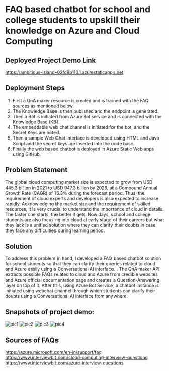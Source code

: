 # FAQ based chatbot for school and college students to upskill their knowledge on Azure and Cloud Computing
## Deployed Project Demo Link
https://ambitious-island-02fd9b110.1.azurestaticapps.net
## Deployment Steps
1. First a QnA maker resource is created and is trained with the FAQ sources as mentioned below.
2. The Knowledge Base is then published and the endpoint is generated.
3. Then a Bot is initiated from Azure Bot service and is connected with the Knowledge Base (KB).
4. The embeddable web chat channel is initiated for the bot, and the Secret Keys are noted.
5. Then a sample Web Chat interface is developed using HTML and Java Script and the secret keys are inserted into the code base.
6. Finally the web based chatbot is deployed in Azure Static Web apps using GitHub.

## Problem Statement
The global cloud computing market size is expected to grow from USD 445.3 billion in 2021 to USD 947.3 billion by 2026, at a Compound Annual Growth Rate (CAGR) of 16.3% during the forecast period. Thus, the requirement of cloud experts and developers is also expected to increase rapidly. Acknowledging the market size and the requirement of skilled resources, it is very crucial to understand the importance of cloud in details. The faster one starts, the better it gets. Now days, school and college students are also focusing into cloud at early stage of their careers but what they lack is a unified solution where they can clarify their doubts in case they face any difficulties during learning period.
## Solution
To address this problem in hand, I developed a FAQ based chatbot solution for school students so that they can clarify their queries related to cloud and Azure easily using a Conversational AI interface. . The QnA maker API extracts possible FAQs related to cloud and Azure from credible websites and Azure official documentation page and creates a Question-Answering layer on top of it. After this, using Azure Bot Service, a chatbot instance is initiated using webchat channel through which students can clarify their doubts using a Conversational AI interface from anywhere. 
## Snapshots of project demo:
![pic1](https://user-images.githubusercontent.com/46521948/151711429-6da223a8-99dc-431e-b707-56878bd7060e.png)
![pic2](https://user-images.githubusercontent.com/46521948/151711449-b7f79867-2738-4458-84d6-3ceb9b7f3eb9.png)
![pic3](https://user-images.githubusercontent.com/46521948/151711463-03f702f1-42cc-43ff-abbf-c768d4be9294.png)
![pic4](https://user-images.githubusercontent.com/46521948/151711480-4c7a636c-eb69-491c-9ccf-2fc936bceffa.png)
## Sources of FAQs
https://azure.microsoft.com/en-in/support/faq <br/>
https://www.interviewbit.com/cloud-computing-interview-questions <br/>
https://www.interviewbit.com/azure-interview-questions <br/>
